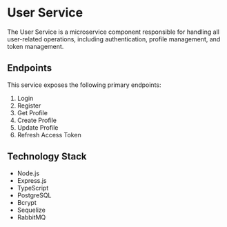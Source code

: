 # User Service

The User Service is a microservice component responsible for handling all user-related operations, including authentication, profile management, and token management.

## Endpoints

This service exposes the following primary endpoints:

1. Login
2. Register
3. Get Profile
4. Create Profile
5. Update Profile
6. Refresh Access Token

## Technology Stack

-   Node.js
-   Express.js
-   TypeScript
-   PostgreSQL
-   Bcrypt
-   Sequelize
-   RabbitMQ
